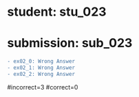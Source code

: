 # student: stu_023
# submission: sub_023

```diff
- ex02_0: Wrong Answer
- ex02_1: Wrong Answer
- ex02_2: Wrong Answer
```
#incorrect=3
#correct=0
